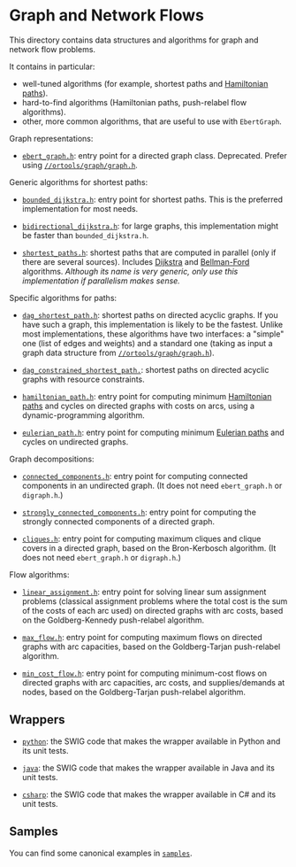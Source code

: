 # Graph and Network Flows

This directory contains data structures and algorithms for graph and
network flow problems.

It contains in particular:

*   well-tuned algorithms (for example, shortest paths and
  [Hamiltonian paths](https://en.wikipedia.org/wiki/Hamiltonian_path)).
* hard-to-find algorithms (Hamiltonian paths, push-relabel flow algorithms).
*   other, more common algorithms, that are useful to use with `EbertGraph`.

Graph representations:

*   [`ebert_graph.h`][ebert_graph_h]: entry point for a directed graph class.
    Deprecated. Prefer using [`//ortools/graph/graph.h`][graph_h].

Generic algorithms for shortest paths:

*   [`bounded_dijkstra.h`][bounded_dijkstra_h]: entry point for shortest paths.
    This is the preferred implementation for most needs.

*   [`bidirectional_dijkstra.h`][bidirectional_dijkstra_h]: for large graphs,
    this implementation might be faster than `bounded_dijkstra.h`.

*   [`shortest_paths.h`][shortest_paths_h]: shortest paths that are computed in
    parallel (only if there are several sources). Includes
    [Dijkstra](https://en.wikipedia.org/wiki/Dijkstra%27s_algorithm) and
    [Bellman-Ford](https://en.wikipedia.org/wiki/Bellman%E2%80%93Ford_algorithm)
    algorithms. *Although its name is very generic, only use this implementation
    if parallelism makes sense.*

Specific algorithms for paths:

*   [`dag_shortest_path.h`][dag_shortest_path_h]: shortest paths on directed
    acyclic graphs. If you have such a graph, this implementation is likely to
    be the fastest. Unlike most implementations, these algorithms have two
    interfaces: a "simple" one (list of edges and weights) and a standard one
    (taking as input a graph data structure from
    [`//ortools/graph/graph.h`][graph_h]).

*   [`dag_constrained_shortest_path.`][dag_constrained_shortest_path_h]:
    shortest paths on directed acyclic graphs with resource constraints.

*   [`hamiltonian_path.h`][hamiltonian_path_h]: entry point for computing
    minimum [Hamiltonian paths](https://en.wikipedia.org/wiki/Hamiltonian_path)
    and cycles on directed graphs with costs on arcs, using a
    dynamic-programming algorithm.

*   [`eulerian_path.h`][eulerian_path_h]: entry point for computing minimum
    [Eulerian paths](https://en.wikipedia.org/wiki/Eulerian_path) and cycles on
    undirected graphs.

Graph decompositions:

* [`connected_components.h`][connected_components_h]: entry point for computing
  connected components in an undirected graph. (It does not need `ebert_graph.h`
  or `digraph.h`.)

* [`strongly_connected_components.h`][strongly_connected_components_h]: entry
  point for computing the strongly connected components of a directed graph.

*   [`cliques.h`][cliques_h]: entry point for computing maximum cliques and
    clique covers in a directed graph, based on the Bron-Kerbosch algorithm. (It
    does not need `ebert_graph.h` or `digraph.h`.)

Flow algorithms:

*   [`linear_assignment.h`][linear_assignment_h]: entry point for solving linear
    sum assignment problems (classical assignment problems where the total cost
    is the sum of the costs of each arc used) on directed graphs with arc costs,
  based on the Goldberg-Kennedy push-relabel algorithm.

*   [`max_flow.h`][max_flow_h]: entry point for computing maximum flows on
  directed graphs with arc capacities, based on the Goldberg-Tarjan
  push-relabel algorithm.

*   [`min_cost_flow.h`][min_cost_flow_h]: entry point for computing minimum-cost
    flows on directed graphs with arc capacities, arc costs, and
    supplies/demands at nodes, based on the Goldberg-Tarjan push-relabel
    algorithm.

## Wrappers

* [`python`](python): the SWIG code that makes the wrapper available in Python
  and its unit tests.

* [`java`](java): the SWIG code that makes the wrapper available in Java
  and its unit tests.

* [`csharp`](csharp): the SWIG code that makes the wrapper available in C#
  and its unit tests.

## Samples

You can find some canonical examples in [`samples`][samples].

<!-- Links used throughout the document. -->

[ebert_graph_h]: ../graph/ebert_graph.h
[graph_h]: ../graph/graph.h
[bounded_dijkstra_h]: ../graph/bounded_dijkstra.h
[bidirectional_dijkstra_h]: ../graph/bidirectional_dijkstra.h
[shortest_paths_h]: ../graph/shortest_paths.h
[dag_shortest_path_h]: ../graph/dag_shortest_path.h
[dag_constrained_shortest_path_h]: ../graph/dag_constrained_shortest_path.h
[hamiltonian_path_h]: ../graph/hamiltonian_path.h
[eulerian_path_h]: ../graph/eulerian_path.h
[connected_components_h]: ../graph/connected_components.h
[strongly_connected_components_h]: ../graph/strongly_connected_components.h
[cliques_h]: ../graph/cliques.h
[linear_assignment_h]: ../graph/linear_assignment.h
[max_flow_h]: ../graph/max_flow.h
[min_cost_flow_h]: ../graph/min_cost_flow.h
[samples]: ../graph/samples/
[graph]: ../graph/
